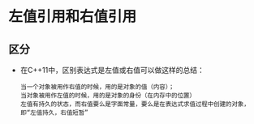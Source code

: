# 左值引用和右值引用

## 区分
* 在C++11中，区别表达式是左值或右值可以做这样的总结：

      当一个对象被用作右值的时候，用的是对象的值（内容）；
      当对象被用作左值的时候，用的是对象的身份（在内存中的位置） 
      左值有持久的状态，而右值要么是字面常量，要么是在表达式求值过程中创建的对象，即“左值持久，右值短暂”
